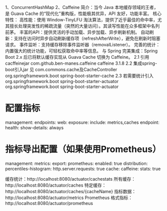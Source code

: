 1、ConcurrentHashMap
2、Caffeine
    简介：当今 Java 本地缓存领域的王者，是 Guava Cache 的“现代化”重构版，性能极其优异，API 友好，功能丰富。
    核心特性：
    高性能：使用 Window-TinyLFU 淘汰算法，提供了近乎最佳的命中率，尤其擅长处理突发性的稀疏流量（突然的大量访问）。其读写性能在众多框架中名列前茅。
    丰富的API：提供灵活的手动加载、异步加载、异步刷新机制。
    自动刷新：支持在访问时异步自动刷新缓存项（refreshAfterWrite），避免在刷新时阻塞请求。
    事件监听：支持缓存移除事件监听器（removalListener）。
    完善的统计：内置强大的统计功能，可轻松获取命中率等信息。
    与 Spring 完美集成：Spring Boot 2.x 后已将默认缓存实现从 Guava Cache 切换为 Caffeine。
2.1 引用cacffeinejar
    <dependency>
        <groupId>com.github.ben-manes.caffeine</groupId>
        <artifactId>caffeine</artifactId>
        <version>3.1.8</version>
    </dependency>
2.2 集成spring-boot引入jar  见 com.commons.cache及CacheController
    <dependency>
        <groupId>org.springframework.boot</groupId>
        <artifactId>spring-boot-starter-cache</artifactId>
    </dependency>
2.3 若需要统计引入
    <dependency>
        <groupId>org.springframework.boot</groupId>
        <artifactId>spring-boot-starter-actuator</artifactId>
    </dependency>
    <!-- prometheus格式统计 -->
    <dependency>
        <groupId>org.springframework.boot</groupId>
        <artifactId>spring-boot-starter-actuator</artifactId>
    </dependency>
# 配置指标
management:
    endpoints:
        web:
            exposure:
                include: metrics,caches
    endpoint:
        health:
            show-details: always
# 指标导出配置（如果使用Prometheus）
management:
    metrics:
        export:
            prometheus:
                enabled: true
        distribution:
            percentiles-histogram:
                http.server.requests: true
        cache:
            caffeine:
                    stats: true

缓存统计：http://localhost:8080/actuator/cachestats
所有缓存：http://localhost:8080/actuator/caches
特定缓存：http://localhost:8080/actuator/caches/{cacheName}
指标数据：http://localhost:8080/actuator/metrics
Prometheus 格式指标：http://localhost:8080/actuator/prometheus
   